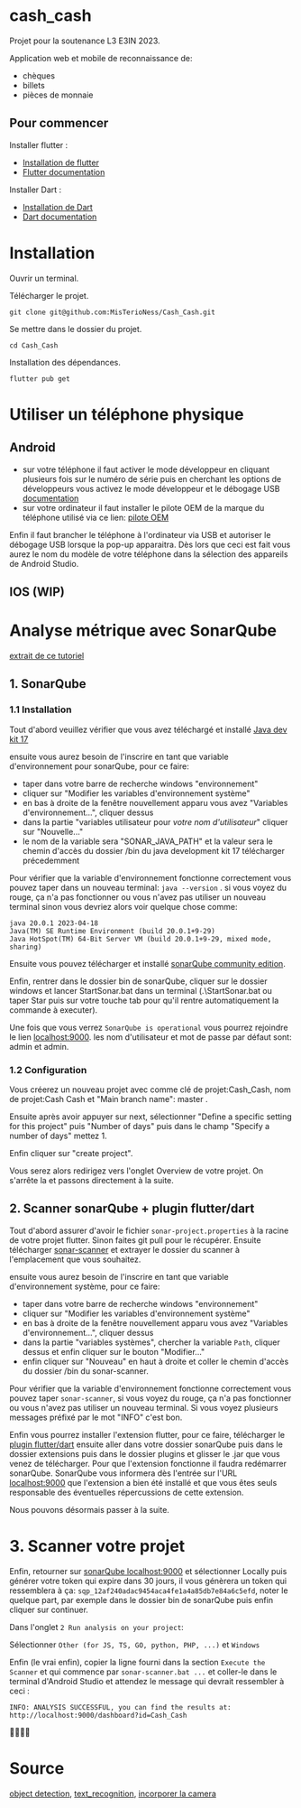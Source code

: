 # cash_cash

Projet pour la soutenance L3 E3IN 2023.

Application web et mobile de reconnaissance de:
- chèques
- billets
- pièces de monnaie

## Pour commencer 

Installer flutter :
- [Installation de flutter](https://docs.flutter.dev/get-started/install)
- [Flutter documentation](https://docs.flutter.dev/)

Installer Dart :
- [Installation de Dart](https://dart.dev/get-dart)
- [Dart documentation](https://dart.dev/guides)
    
# Installation
Ouvrir un terminal.

Télécharger le projet.
```console
git clone git@github.com:MisTerioNess/Cash_Cash.git
```

Se mettre dans le dossier du projet.
```console
cd Cash_Cash
```

Installation des dépendances.
```console
flutter pub get
```

# Utiliser un téléphone physique

## Android

- sur votre téléphone 
il faut activer le mode développeur en cliquant plusieurs fois sur le numéro de série puis
en cherchant les options de développeurs vous activez le mode développeur et le débogage USB
[documentation](https://developer.android.com/studio/debug/dev-options?hl=fr)
- sur votre ordinateur
il faut installer le pilote OEM de la marque du téléphone utilisé via ce lien:
[pilote OEM](https://developer.android.com/studio/run/oem-usb?hl=fr#Drivers)

Enfin il faut brancher le téléphone à l'ordinateur via USB et autoriser le débogage USB lorsque
la pop-up apparaitra. 
Dès lors que ceci est fait vous aurez le nom du modèle de votre téléphone dans la sélection des appareils de Android Studio.

## IOS (WIP)

# Analyse métrique avec SonarQube
[extrait de ce tutoriel](https://docs.sonarqube.org/latest/try-out-sonarqube/)

## 1. SonarQube

### 1.1 Installation

Tout d'abord veuillez vérifier que vous avez téléchargé et installé [Java dev kit 17](https://adoptium.net/en-GB/temurin/releases/?version=17)

ensuite vous aurez besoin de l'inscrire en tant que variable d'environnement pour sonarQube, pour ce faire:

- taper dans votre barre de recherche windows "environnement"
- cliquer sur "Modifier les variables d'environnement système"
- en bas à droite de la fenêtre nouvellement apparu vous avez "Variables d'environnement...", cliquer dessus
- dans la partie "variables utilisateur pour *votre nom d'utilisateur*" cliquer sur "Nouvelle..."
- le nom de la variable sera "SONAR_JAVA_PATH" et la valeur sera le chemin d'accès du dossier /bin du java development kit 17 télécharger précedemment

Pour vérifier que la variable d'environnement fonctionne correctement vous pouvez taper dans un nouveau terminal: ``java --version`` . si vous voyez du rouge, ça n'a pas fonctionner ou vous n'avez pas utiliser un nouveau terminal sinon
vous devriez alors voir quelque chose comme:
```
java 20.0.1 2023-04-18
Java(TM) SE Runtime Environment (build 20.0.1+9-29)
Java HotSpot(TM) 64-Bit Server VM (build 20.0.1+9-29, mixed mode, sharing)
```

Ensuite vous pouvez télécharger et installé [sonarQube community edition](https://binaries.sonarsource.com/Distribution/sonarqube/sonarqube-10.1.0.73491.zip).

Enfin, rentrer dans le dossier bin de sonarQube, cliquer sur le dossier windows et lancer StartSonar.bat dans un terminal (.\StartSonar.bat ou taper Star puis sur votre touche tab pour qu'il rentre automatiquement la commande à executer).

Une fois que vous verrez `SonarQube is operational` vous pourrez rejoindre le lien [localhost:9000](http://localhost:9000/).
les nom d'utilisateur et mot de passe par défaut sont: admin et admin.

### 1.2 Configuration

Vous créerez un nouveau projet avec comme clé de projet:Cash_Cash, nom de projet:Cash Cash et "Main branch name": master .

Ensuite après avoir appuyer sur next, sélectionner "Define a specific setting for this project" puis "Number of days" puis dans le champ "Specify a number of days" mettez 1.

Enfin cliquer sur "create project".

Vous serez alors redirigez vers l'onglet Overview de votre projet. On s'arrête la et passons directement à la suite.

## 2. Scanner sonarQube + plugin flutter/dart

Tout d'abord assurer d'avoir le fichier `sonar-project.properties` à la racine de votre projet flutter. Sinon faites git pull pour le récupérer.
Ensuite télécharger [sonar-scanner](https://binaries.sonarsource.com/Distribution/sonar-scanner-cli/sonar-scanner-cli-4.8.0.2856-windows.zip) et extrayer le dossier du scanner à l'emplacement que vous souhaitez.

ensuite vous aurez besoin de l'inscrire en tant que variable d'environnement système, pour ce faire:

- taper dans votre barre de recherche windows "environnement"
- cliquer sur "Modifier les variables d'environnement système"
- en bas à droite de la fenêtre nouvellement apparu vous avez "Variables d'environnement...", cliquer dessus
- dans la partie "variables systèmes", chercher la variable `Path`, cliquer dessus et enfin cliquer sur le bouton "Modifier..."
- enfin cliquer sur "Nouveau" en haut à droite et coller le chemin d'accès du dossier /bin du sonar-scanner.

Pour vérifier que la variable d'environnement fonctionne correctement vous pouvez taper `sonar-scanner`, si vous voyez du rouge, ça n'a pas fonctionner ou vous n'avez pas utiliser un nouveau terminal. Si vous voyez plusieurs messages préfixé par le mot "INFO" c'est bon.

Enfin vous pourrez installer l'extension flutter, pour ce faire, télécharger le
[plugin flutter/dart](https://github.com/insideapp-oss/sonar-flutter/releases/tag/0.5.0)
ensuite aller dans votre dossier sonarQube puis dans le dossier extensions puis dans le dossier plugins et glisser le .jar que vous venez de télécharger. Pour que l'extension fonctionne il faudra redémarrer sonarQube. SonarQube vous informera dès l'entrée sur l'URL [localhost:9000](http://localhost:9000/) que l'extension a bien été installé et que vous êtes seuls responsable des éventuelles répercussions de cette extension.

Nous pouvons désormais passer à la suite.

# 3. Scanner votre projet

Enfin, retourner sur [sonarQube localhost:9000](http://localhost:9000) et sélectionner Locally puis générer votre token qui expire dans 30 jours, il vous génèrera un token qui ressemblera à ça: ``sqp_12af240adac9454aca4fe1a4a85db7e84a6c5efd``, noter le quelque part, par exemple dans le dossier bin de sonarQube puis enfin cliquer sur continuer.

Dans l'onglet ``2 Run analysis on your project``:

Sélectionner ``Other (for JS, TS, GO, python, PHP, ...)`` et ``Windows``

Enfin (le vrai enfin), copier la ligne fourni dans la section ``Execute the Scanner`` et qui commence par ``sonar-scanner.bat ...`` et coller-le dans le terminal d'Android Studio et attendez le message qui devrait ressembler à ceci :

``INFO: ANALYSIS SUCCESSFUL, you can find the results at: http://localhost:9000/dashboard?id=Cash_Cash``

🥳🥳🥳🥳

# Source

[object detection](https://pub.dev/packages/google_mlkit_object_detection),
[text_recognition](https://pub.dev/packages/google_mlkit_text_recognition),
[incorporer la camera](https://developer.android.com/training/permissions/declaring?hl=fr)
